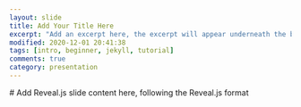 ```yaml
---
layout: slide
title: Add Your Title Here
excerpt: "Add an excerpt here, the excerpt will appear underneath the blog title"
modified: 2020-12-01 20:41:38
tags: [intro, beginner, jekyll, tutorial]
comments: true
category: presentation
---
```

<section data-markdown>
# Add Reveal.js slide content here, following the Reveal.js format
</section>
